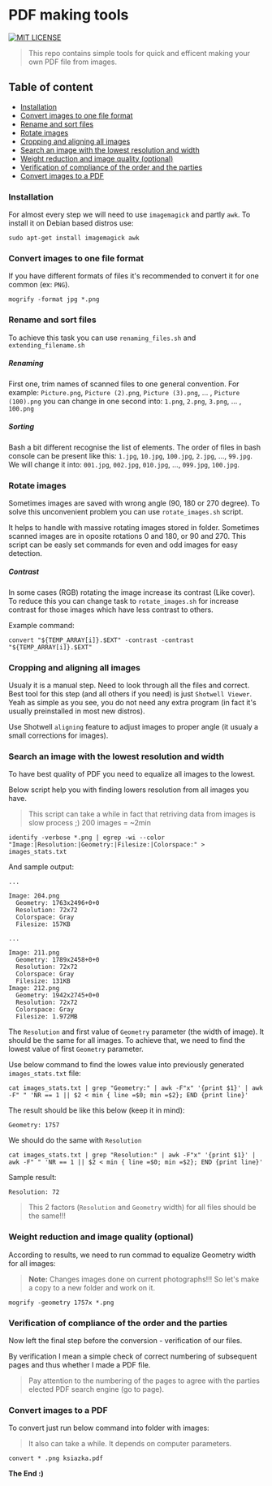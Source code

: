 # PDF making tools

[![MIT LICENSE](http://img.shields.io/badge/license-MIT-yellowgreen.svg?style=flat-square)](https://github.com/egel/pdf-making-tools/blob/master/LICENSE)

> This repo contains simple tools for quick and efficent making your own PDF file from images.

## Table of content

  - [Installation](#installation)
  - [Convert images to one file format](#convert-images-to-one-file-format)
  - [Rename and sort files](#rename-and-sort-files)
  - [Rotate images](#rotate-images)
  - [Cropping and aligning all images](#cropping-and-aligning-all-images)
  - [Search an image with the lowest resolution and width](#search-an-image-with-the-lowest-resolution-and-width)
  - [Weight reduction and image quality (optional)](#weight-reduction-and-image-quality-optional)
  - [Verification of compliance of the order and the parties](#verification-of-compliance-of-the-order-and-the-parties)
  - [Convert images to a PDF](#convert-images-to-a-pdf)

### Installation

For almost every step we will need to use `imagemagick` and partly `awk`. To install it on Debian based distros use:

    sudo apt-get install imagemagick awk


### Convert images to one file format
If you have different formats of files it's recommended to convert it for one common (ex: `PNG`).

    mogrify -format jpg *.png

### Rename and sort files
To achieve this task you can use `renaming_files.sh` and `extending_filename.sh`

##### Renaming
First one, trim names of scanned files to one general convention. For example: `Picture.png`, `Picture (2).png`, `Picture (3).png`, ... , `Picture (100).png` you can change in one second into: `1.png`, `2.png`, `3.png`, ... , `100.png`


##### Sorting
Bash a bit different recognise the list of elements. The order of files in bash console can be present like this: `1.jpg`, `10.jpg`, `100.jpg`, `2.jpg`, ..., `99.jpg`. We will change it into: `001.jpg`, `002.jpg`, `010.jpg`, ..., `099.jpg`, `100.jpg`.

### Rotate images
Sometimes images are saved with wrong angle (90, 180 or 270 degree). To solve this unconvenient problem you can use `rotate_images.sh` script.

It helps to handle with massive rotating images stored in folder. Sometimes scanned images are in oposite rotations 0 and 180, or 90 and 270. This script can be easly set commands for even and odd images for easy detection.

##### Contrast
In some cases (RGB) rotating the image increase its contrast (Like cover). To reduce this you can change task to `rotate_images.sh` for increase contrast for those images which have less contrast to others.

Example command:

    convert "${TEMP_ARRAY[i]}.$EXT" -contrast -contrast "${TEMP_ARRAY[i]}.$EXT"

### Cropping and aligning all images
Usualy it is a manual step. Need to look through all the files and correct. Best tool for this step (and all others if you need) is just `Shotwell Viewer`. Yeah as simple as you see, you do not need any extra program (in fact it's usually preinstalled in most new distros).

Use Shotwell `aligning` feature to adjust images to proper angle (it usualy a small corrections for images).

### Search an image with the lowest resolution and width
To have best quality of PDF you need to equalize all images to the lowest.

Below script help you with finding lowers resolution from all images you have.

> This script can take a while in fact that retriving data from images is slow process ;)
> 200 images = ~2min

    identify -verbose *.png | egrep -wi --color "Image:|Resolution:|Geometry:|Filesize:|Colorspace:" > images_stats.txt

And sample output:

    ...

    Image: 204.png
      Geometry: 1763x2496+0+0
      Resolution: 72x72
      Colorspace: Gray
      Filesize: 157KB

    ...

    Image: 211.png
      Geometry: 1789x2458+0+0
      Resolution: 72x72
      Colorspace: Gray
      Filesize: 131KB
    Image: 212.png
      Geometry: 1942x2745+0+0
      Resolution: 72x72
      Colorspace: Gray
      Filesize: 1.972MB



The `Resolution` and first value of `Geometry` parameter (the width of image). It should be the same for all images. To achieve that, we need to find the lowest value of first `Geometry` parameter.

Use below command to find the lowes value into previously generated `images_stats.txt` file:

    cat images_stats.txt | grep "Geometry:" | awk -F"x" '{print $1}' | awk -F" " 'NR == 1 || $2 < min { line =$0; min =$2}; END {print line}'

The result should be like this below (keep it in mind):

    Geometry: 1757

We should do the same with `Resolution`

    cat images_stats.txt | grep "Resolution:" | awk -F"x" '{print $1}' | awk -F" " 'NR == 1 || $2 < min { line =$0; min =$2}; END {print line}'

Sample result:

    Resolution: 72

> This 2 factors (`Resolution` and `Geometry` width) for all files should be the same!!!


### Weight reduction and image quality (optional)
According to results, we need to run commad to equalize Geometry width for all images:

> **Note:** Changes images done on current photographs!!!
> So let's make a copy to a new folder and work on it.

    mogrify -geometry 1757x *.png

### Verification of compliance of the order and the parties
Now left the final step before the conversion - verification of our files.

By verification I mean a simple check of correct numbering of subsequent pages and thus whether I made a PDF file.

> Pay attention to the numbering of the pages to agree with the parties elected PDF search engine (go to page).


### Convert images to a PDF

To convert just run below command into folder with images:

> It also can take a while. It depends on computer parameters.

    convert * .png ksiazka.pdf


**The End :)**


